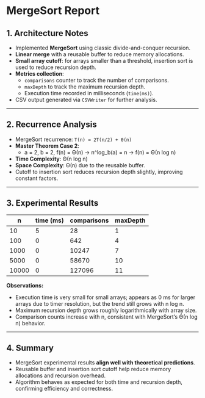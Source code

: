# MergeSort Report

## 1. Architecture Notes
- Implemented **MergeSort** using classic divide-and-conquer recursion.
- **Linear merge** with a reusable buffer to reduce memory allocations.
- **Small array cutoff**: for arrays smaller than a threshold, insertion sort is used to reduce recursion depth.
- **Metrics collection**:
  - `comparisons` counter to track the number of comparisons.
  - `maxDepth` to track the maximum recursion depth.
  - Execution time recorded in milliseconds (`time(ms)`).
- CSV output generated via `CSVWriter` for further analysis.

---

## 2. Recurrence Analysis
- MergeSort recurrence: `T(n) = 2T(n/2) + Θ(n)`
- **Master Theorem Case 2**:  
  - a = 2, b = 2, f(n) = Θ(n) → n^log_b(a) = n → f(n) = Θ(n log n)
- **Time Complexity**: Θ(n log n)
- **Space Complexity**: Θ(n) due to the reusable buffer.
- Cutoff to insertion sort reduces recursion depth slightly, improving constant factors.

---

## 3. Experimental Results

| n      | time (ms) | comparisons | maxDepth |
|--------|-----------|------------|----------|
| 10     | 5         | 28         | 1        |
| 100    | 0         | 642        | 4        |
| 1000   | 0         | 10247      | 7        |
| 5000   | 0         | 58670      | 10       |
| 10000  | 0         | 127096     | 11       |

**Observations:**
- Execution time is very small for small arrays; appears as 0 ms for larger arrays due to timer resolution, but the trend still grows with n log n.
- Maximum recursion depth grows roughly logarithmically with array size.
- Comparison counts increase with n, consistent with MergeSort’s Θ(n log n) behavior.

---

## 4. Summary
- MergeSort experimental results **align well with theoretical predictions**.
- Reusable buffer and insertion sort cutoff help reduce memory allocations and recursion overhead.
- Algorithm behaves as expected for both time and recursion depth, confirming efficiency and correctness.



